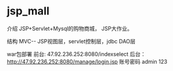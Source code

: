 # jsp_mall

介绍 JSP+Servlet+Mysql的购物商城， JSP大作业。

结构 MVC-- JSP视图层，servlet控制层，jdbc DAO层

war包部署 前台: 47.92.236.252:8080/indexselect 后台：http://47.92.236.252:8080/manage/login.jsp 账号密码 admin 123
